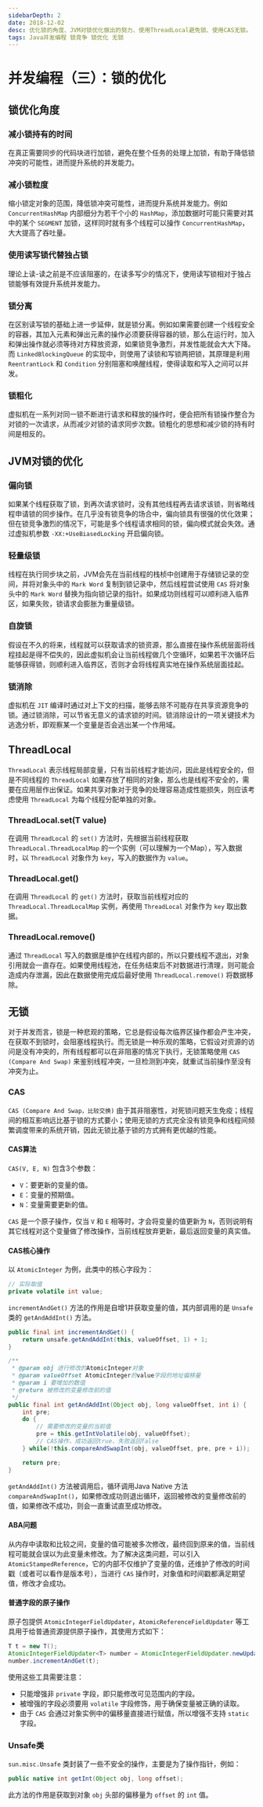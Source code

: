 ```yaml
---
sidebarDepth: 2
date: 2018-12-02
desc: 优化锁的角度、JVM对锁优化做出的努力、使用ThreadLocal避免锁、使用CAS无锁。
tags: Java并发编程 锁竞争 锁优化 无锁
---
```

# 并发编程（三）：锁的优化
## 锁优化角度
### 减小锁持有的时间
在真正需要同步的代码块进行加锁，避免在整个任务的处理上加锁，有助于降低锁冲突的可能性，进而提升系统的并发能力。
### 减小锁粒度
缩小锁定对象的范围，降低锁冲突可能性，进而提升系统并发能力。例如 `ConcurrentHashMap` 内部细分为若干个小的 `HashMap`，添加数据时可能只需要对其中的某个 `SEGMENT` 加锁，这样同时就有多个线程可以操作 `ConcurrentHashMap`，大大提高了吞吐量。
### 使用读写锁代替独占锁
理论上读-读之前是不应该阻塞的，在读多写少的情况下，使用读写锁相对于独占锁能够有效提升系统并发能力。
### 锁分离
在区别读写锁的基础上进一步延伸，就是锁分离。例如如果需要创建一个线程安全的容器，其加入元素和弹出元素的操作必须要获得容器的锁，那么在运行时，加入和弹出操作就必须等待对方释放资源，如果锁竞争激烈，并发性能就会大大下降。而 `LinkedBlockingQueue` 的实现中，则使用了读锁和写锁两把锁，其原理是利用 `ReentrantLock` 和 `Condition` 分别阻塞和唤醒线程，使得读取和写入之间可以并发。
### 锁粗化
虚拟机在一系列对同一锁不断进行请求和释放的操作时，便会把所有锁操作整合为对锁的一次请求，从而减少对锁的请求同步次数。锁粗化的思想和减少锁的持有时间是相反的。

## JVM对锁的优化
### 偏向锁
如果某个线程获取了锁，到再次请求锁时，没有其他线程再去请求该锁，则省略线程申请锁的同步操作。在几乎没有锁竞争的场合中，偏向锁具有很强的优化效果；但在锁竞争激烈的情况下，可能是多个线程请求相同的锁，偏向模式就会失效。通过虚拟机参数 `-XX:+UseBiasedLocking` 开启偏向锁。
### 轻量级锁
线程在执行同步块之前，JVM会先在当前线程的栈桢中创建用于存储锁记录的空间，并将对象头中的 `Mark Word` 复制到锁记录中，然后线程尝试使用 `CAS` 将对象头中的 `Mark Word` 替换为指向锁记录的指针。如果成功则线程可以顺利进入临界区，如果失败，锁请求会膨胀为重量级锁。
### 自旋锁
假设在不久的将来，线程就可以获取请求的锁资源，那么直接在操作系统层面将线程挂起是得不偿失的，因此虚拟机会让当前线程做几个空循环，如果若干次循环后能够获得锁，则顺利进入临界区，否则才会将线程真实地在操作系统层面挂起。
### 锁消除
虚拟机在 `JIT` 编译时通过对上下文的扫描，能够去除不可能存在共享资源竞争的锁。通过锁消除，可以节省无意义的请求锁的时间。锁消除设计的一项关键技术为逃逸分析，即观察某一个变量是否会逃出某一个作用域。

## ThreadLocal
`ThreadLocal` 表示线程局部变量，只有当前线程才能访问，因此是线程安全的，但是不同线程的 `ThreadLocal` 如果存放了相同的对象，那么也是线程不安全的，需要在应用层作出保证。如果共享对象对于竞争的处理容易造成性能损失，则应该考虑使用 `ThreadLocal` 为每个线程分配单独的对象。
### ThreadLocal.set(T value)
在调用 `ThreadLocal` 的 `set()` 方法时，先根据当前线程获取 `ThreadLocal.ThreadLocalMap` 的一个实例（可以理解为一个Map），写入数据时，以 `ThreadLocal` 对象作为 `key`，写入的数据作为 `value`。
### ThreadLocal.get()
在调用 `ThreadLocal` 的 `get()` 方法时，获取当前线程对应的 `ThreadLocal.ThreadLocalMap` 实例，再使用 `ThreadLocal` 对象作为 `key` 取出数据。
### ThreadLocal.remove()
通过 `ThreadLocal` 写入的数据是维护在线程内部的，所以只要线程不退出，对象引用就会一直存在。如果使用线程池，在任务结束后不对数据进行清理，则可能会造成内存泄漏，因此在数据使用完成后最好使用 `ThreadLocal.remove()` 将数据移除。

## 无锁
对于并发而言，锁是一种悲观的策略，它总是假设每次临界区操作都会产生冲突，在获取不到锁时，会阻塞线程执行。而无锁是一种乐观的策略，它假设对资源的访问是没有冲突的，所有线程都可以在非阻塞的情况下执行，无锁策略使用 `CAS (Compare And Swap)` 来鉴别线程冲突，一旦检测到冲突，就重试当前操作至没有冲突为止。
### CAS
`CAS (Compare And Swap，比较交换)` 由于其非阻塞性，对死锁问题天生免疫；线程间的相互影响远比基于锁的方式要小；使用无锁的方式完全没有锁竞争和线程间频繁调度带来的系统开销，因此无锁比基于锁的方式拥有更优越的性能。
#### CAS算法
`CAS(V, E, N)` 包含3个参数：
- `V`：要更新的变量的值。
- `E`：变量的预期值。
- `N`：变量需要更新的值。

`CAS` 是一个原子操作，仅当 `V` 和 `E` 相等时，才会将变量的值更新为 `N`，否则说明有其它线程对这个变量做了修改操作，当前线程放弃更新，最后返回变量的真实值。
#### CAS核心操作
以 `AtomicInteger` 为例，此类中的核心字段为：
```java
// 实际取值
private volatile int value;
```
`incrementAndGet()` 方法的作用是自增1并获取变量的值，其内部调用的是 `Unsafe` 类的 `getAndAddInt()` 方法。
```java
public final int incrementAndGet() {
    return unsafe.getAndAddInt(this, valueOffset, 1) + 1;
}

/**
 * @param obj 进行修改的AtomicInteger对象
 * @param valueOffset AtomicInteger的value字段的地址偏移量
 * @param i 要增加的数值
 * @return 被修改的变量修改前的值
 */
public final int getAndAddInt(Object obj, long valueOffset, int i) {
    int pre;
    do {
        // 需要修改的变量的当前值
        pre = this.getIntVolatile(obj, valueOffset);
        // CAS操作，成功返回true，失败返回false
    } while(!this.compareAndSwapInt(obj, valueOffset, pre, pre + i));

    return pre;
}
```
`getAndAddInt()` 方法被调用后，循环调用Java Native 方法 `compareAndSwapInt()`，如果修改成功则退出循环，返回被修改的变量修改前的值，如果修改不成功，则会一直重试直至成功修改。
#### ABA问题
从内存中读取和比较之间，变量的值可能被多次修改，最终回到原来的值，当前线程可能就会误以为此变量未修改。为了解决这类问题，可以引入 `AtomicStampedReference`，它的内部不仅维护了变量的值，还维护了修改的时间戳（或者可以看作是版本号），当进行 `CAS` 操作时，对象值和时间戳都满足期望值，修改才会成功。
#### 普通字段的原子操作
原子包提供 `AtomicIntegerFieldUpdater`，`AtomicReferenceFieldUpdater` 等工具用于给普通资源提供原子操作，其使用方式如下：
```java
T t = new T();
AtomicIntegerFieldUpdater<T> number = AtomicIntegerFieldUpdater.newUpdater(T.class, "number");
number.incrementAndGet(t);
```
使用这些工具需要注意：
- 只能增强非 `private` 字段，即只能修改可见范围内的字段。
- 被增强的字段必须要用 `volatile` 字段修饰，用于确保变量被正确的读取。
- 由于 `CAS` 会通过对象实例中的偏移量直接进行赋值，所以增强不支持 `static` 字段。

### Unsafe类
`sun.misc.Unsafe` 类封装了一些不安全的操作，主要是为了操作指针，例如：
```java
public native int getInt(Object obj, long offset);
```
此方法的作用是获取到对象 `obj` 头部的偏移量为 `offset` 的 `int` 值。
